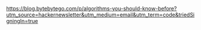 https://blog.bytebytego.com/p/algorithms-you-should-know-before?utm_source=hackernewsletter&utm_medium=email&utm_term=code&triedSigningIn=true
